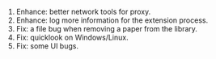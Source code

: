 1. Enhance: better network tools for proxy.
2. Enhance: log more information for the extension process.
3. Fix: a file bug when removing a paper from the library.
4. Fix: quicklook on Windows/Linux.
5. Fix: some UI bugs.
